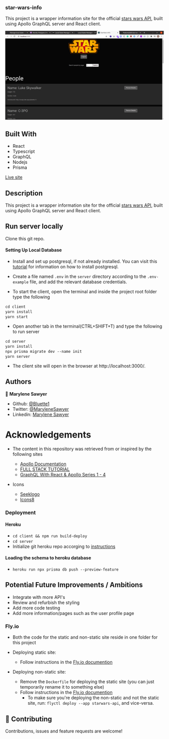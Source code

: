 ### star-wars-info

This project is a wrapper information site for the official [stars wars API](https://swapi.dev/), built using Apollo GraphQL server and React client.

![Demo picture](./screenshot.png)


## Built With
- React
- Typescript
- GraphQL
- Nodejs
- Prisma

[Live site](https://starwars-app.fly.dev/)

## Description

This project is a wrapper information site for the official [stars wars API](https://swapi.dev/), built using Apollo GraphQL server and React client.

## Run server locally
Clone this git repo.

#### Setting Up Local Database
- Install and set up postgresql, if not already installed. You can visit this [tutorial](https://www.digitalocean.com/community/tutorials/how-to-use-postgresql-with-your-ruby-on-rails-application-on-ubuntu-14-04) for information on how to install postgresql.
- Create a file named `.env` in the `server` directory according to the `.env-example` file, and add the relevant database credentials.

- To start the client, open the terminal and inside the project root folder type the following 
```
cd client
yarn install
yarn start
```
- Open another tab in the terminal(CTRL+SHIFT+T) and type the following to run server
```
cd server
yarn install
npx prisma migrate dev --name init
yarn server
```
- The client site will open in the browser at http://localhost:3000/.

## Authors

👤 **Marylene Sawyer**
- Github: [@Bluette1](https://github.com/Bluette1)
- Twitter: [@MaryleneSawyer](https://twitter.com/MaryleneSawyer)
- Linkedin: [Marylene Sawyer](https://www.linkedin.com/in/marylene-sawyer-b4ba1295/)


# Acknowledgements

- The content in this repository was retrieved from or inspired by the following sites
  - [Apollo Documentation](https://www.apollographql.com/docs/)
  - [FULL STACK TUTORIAL](https://www.apollographql.com/docs/tutorial/)
  - [GraphQL With React & Apollo Series 1 - 4 ](https://www.youtube.com/watch?v=SEMTj8w04Z8)

- Icons
  - [Seeklogo](https://seeklogo.com/vector-logo/367785/star-wars)
  - [Icons8](https://icons8.com/icons/set/favourite)

### Deployment
#### Heroku

- `cd client && npm run build-deploy`
- `cd server` 
- Initialize git heroku repo accorging to [instructions](https://devcenter.heroku.com/articles/deploying-nodejs)

#### Loading the schema to heroku database
- `heroku run npx prisma db push --preview-feature`

## Potential Future Improvements / Ambitions
- Integrate with more API's
- Review and refurbish the styling
- Add more code testing
- Add more information/pages such as the user profile page

### Fly.io
- Both the code for the static and non-static site reside in one folder for this project

- Deploying static site:
  - Follow instructions in the [Fly.io documention](https://fly.io/docs/languages-and-frameworks/static/)

- Deploying non-static site:
  - Remove the `Dockerfile` for deploying the static site (you can just temporarily rename it to something else)
  - Follow instructions in the [Fly.io documention](https://fly.io/docs/languages-and-frameworks/node/)
    - To make sure you're deploying the non-static and not the static site, run: `flyctl deploy --app starwars-api`, and vice-versa.


## 🤝 Contributing

Contributions, issues and feature requests are welcome!
